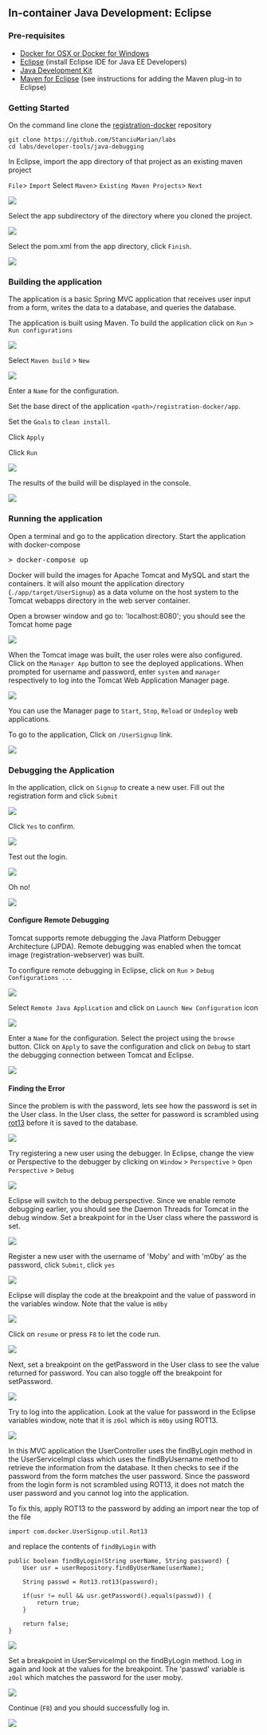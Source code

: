 ## In-container Java Development: Eclipse

### Pre-requisites

* [Docker for OSX or Docker for Windows](https://www.docker.com/products/docker)
* [Eclipse](http://www.eclipse.org/downloads/) (install Eclipse IDE for Java EE Developers)
* [Java Development Kit](http://www.oracle.com/technetwork/java/javase/downloads/jdk8-downloads-2133151.html)
* [Maven for Eclipse](http://www.eclipse.org/m2e/) (see instructions for adding the Maven plug-in to Eclipse)

### Getting Started

On the command line clone the [registration-docker](https://github.com/StanciuMarian/labs) repository

```
git clone https://github.com/StanciuMarian/labs
cd labs/developer-tools/java-debugging
```

In Eclipse, import the app directory of that project as an existing maven project

`File`> `Import` Select `Maven`> `Existing Maven Projects`> `Next`

![](images/eclipse_import_existing_maven_project_1.png)
 
 
Select the app subdirectory of the directory where you cloned the project.
 
![](images/eclipse_import_existing_maven_project_2.png)
 
 
Select the pom.xml from the app directory, click `Finish`. 
 
![](images/eclipse_import_existing_maven_project_3.png)


### Building the application

The application is a basic Spring MVC application that receives user input from a form, writes the data to a database, and queries the database.

The application is built using Maven. To build the application click on `Run` > `Run configurations`

![](images/eclipse_maven_run_config3.png)

Select `Maven build` > `New`

![](images/eclipse_maven_build_new.png)

Enter a `Name` for the configuration.

Set the base direct of the application `<path>/registration-docker/app`.

Set the `Goals` to `clean install`.

Click `Apply`

Click `Run`

![](images/eclipse_maven_run_config_apply.png)

The results of the build will be displayed in the console.

![](images/eclipse_maven_console_build_result.png)

### Running the application

Open a terminal and go to the application directory. Start the application with docker-compose

<pre>&gt; docker-compose up </pre>

Docker will build the images for Apache Tomcat and MySQL and start the containers. It will also mount the application directory (`./app/target/UserSignup`) as a data volume on the host system to the Tomcat webapps directory in the web server container.

Open a browser window and go to:
'localhost:8080'; you should see the Tomcat home page

![](images/tomcat_home3.png)

When the Tomcat image was built, the user roles were also configured. Click on the `Manager App` button to see the deployed applications. When prompted for username and password, enter `system` and `manager` respectively to log into the Tomcat Web Application Manager page.

![](images/tomcat_web_application_manager3.png)

You can use the Manager page to `Start`, `Stop`, `Reload` or `Undeploy` web applications.

To go to the application, Click on `/UserSignup` link.

![](images/app_index_page3.png)

### Debugging the Application

In the application, click on `Signup` to create a new user. Fill out the registration form and click `Submit`

![](images/app_debug_signup2.png)

Click `Yes` to confirm.

![](images/app_debug_signup_confirm.png)

Test out the login.

![](images/app_debug_login2.png)

Oh no!

![](images/app_debug_login_fail2.png)

#### Configure Remote Debugging

Tomcat supports remote debugging the Java Platform Debugger Architecture (JPDA). Remote debugging was enabled when the tomcat image (registration-webserver) was built.

To configure remote debugging in Eclipse, click on `Run` > `Debug Configurations ...`

![](images/eclipse_debug_configure2.png)

Select `Remote Java Application` and click on `Launch New Configuration` icon

![](images/eclipse_debug_configure_new.png)

Enter a `Name` for the configuration. Select the project using the `browse` button. Click on `Apply` to save the configuration and click on `Debug` to start the debugging connection between Tomcat and Eclipse.

![](images/eclipse_debug_configure_docker.png)

#### Finding the Error

Since the problem is with the password, lets see how the password is set in the User class. In the User class, the setter for password is scrambled using [rot13](https://en.wikipedia.org/wiki/ROT13) before it is saved to the database.

![](images/eclipse_debug_User_password.png)

Try registering a new user using the debugger. In Eclipse, change the view or Perspective to the debugger by clicking on `Window` > `Perspective` > `Open Perspective` > `Debug`

![](images/eclipse_debug_perspective.png)

Eclipse will switch to the debug perspective. Since we enable remote debugging earlier, you should see the Daemon Threads for Tomcat in the debug window. Set a breakpoint for in the User class where the password is set.

![](images/eclipse_debug_User_breakpoint.png)

Register a new user with the username of 'Moby' and with 'm0by' as the password, click `Submit`, click `yes`

![](images/app_register_moby2.png)

Eclipse will display the code at the breakpoint and the value of password in the variables window. Note that the value is `m0by`

![](images/eclipse_debug_User_moby.png)

Click on `resume` or press `F8` to let the code run.

![](images/eclipse_debug_resume.png)

Next, set a breakpoint on the getPassword in the User class to see the value returned for password. You can also toggle off the breakpoint for setPassword.

![](images/eclipse_debug_User_getPassword.png)

Try to log into the application. Look at the value for password in the Eclipse variables window, note that it is `z0ol` which is `m0by` using ROT13.

![](images/eclipse_debug_User_show_user.png)

In this MVC application the UserController uses the findByLogin method in the UserServiceImpl class which uses the findByUsername method to retrieve the information from the database. It then checks to see if the password from the form matches the user password. Since the password from the login form is not scrambled using ROT13, it does not match the user password and you cannot log into the application.

To fix this, apply ROT13 to the password by adding an import near the top of the file

```
import com.docker.UserSignup.util.Rot13
```

and replace the contents of `findByLogin` with

```
public boolean findByLogin(String userName, String password) {  
    User usr = userRepository.findByUserName(userName);

    String passwd = Rot13.rot13(password);

    if(usr != null && usr.getPassword().equals(passwd)) {
        return true;
    }

    return false;
}
```

![](images/eclipse_debug_UserServiceImpl_code.png)

Set a breakpoint in UserServiceImpl on the findByLogin method. Log in again and look at the values for the breakpoint. The 'passwd' variable is `z0ol` which matches the password for the user moby.

![](images/eclipse_debug_UserServiceImpl_values.png)

Continue (`F8`) and you should successfully log in.

![](images/app_debug_success.png)
